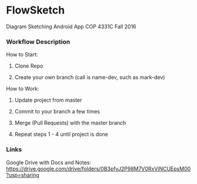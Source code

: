 # FlowSketch
Diagram Sketching Android App
COP 4331C Fall 2016

### Workflow Description
How to Start:

1. Clone Repo

2. Create your own branch (call is name-dev, such as mark-dev)


How to Work:

1. Update project from master

2. Commit to your branch a few times

3. Merge (Pull Requests) with the master branch

4. Repeat steps 1 - 4 until project is done

### Links
Google Drive with Docs and Notes: 
https://drive.google.com/drive/folders/0B3pfvJ2P98M7V0RxVjNCUEpsM00?usp=sharing
